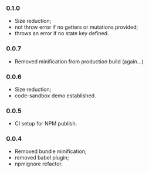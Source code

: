 ### 0.1.0
* Size reduction;
* not throw error if no getters or mutations provided;
* throws an error if no state key defined.

### 0.0.7
* Removed minification from production build (again...)

### 0.0.6
* Size reduction;
* code-sandbox demo established.

### 0.0.5
* CI setup for NPM publish.

### 0.0.4
* Removed bundle minification;
* removed babel plugin;
* npmignore refactor.
